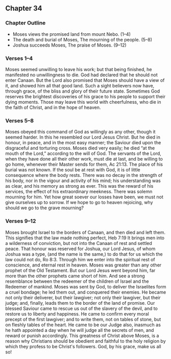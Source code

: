 ## Chapter 34

### Chapter Outline

- Moses views the promised land from mount Nebo. (1–4)
- The death and burial of Moses, The mourning of the people. (5–8)
- Joshua succeeds Moses, The praise of Moses. (9–12)

### Verses 1–4

Moses seemed unwilling to leave his work; but that being finished, he manifested no unwillingness to die. God had declared that he should not enter Canaan. But the Lord also promised that Moses should have a view of it, and showed him all that good land. Such a sight believers now have, through grace, of the bliss and glory of their future state. Sometimes God reserves the brightest discoveries of his grace to his people to support their dying moments. Those may leave this world with cheerfulness, who die in the faith of Christ, and in the hope of heaven.

### Verses 5–8

Moses obeyed this command of God as willingly as any other, though it seemed harder. In this he resembled our Lord Jesus Christ. But he died in honour, in peace, and in the most easy manner; the Saviour died upon the disgraceful and torturing cross. Moses died very easily; he died “at the mouth of the Lord,” according to the will of God. The servants of the Lord, when they have done all their other work, must die at last, and be willing to go home, whenever their Master sends for them, Ac 21:13. The place of his burial was not known. If the soul be at rest with God, it is of little consequence where the body rests. There was no decay in the strength of his body, nor in the vigour and activity of his mind; his understanding was as clear, and his memory as strong as ever. This was the reward of his services, the effect of his extraordinary meekness. There was solemn mourning for him. Yet how great soever our losses have been, we must not give ourselves up to sorrow. If we hope to go to heaven rejoicing, why should we go to the grave mourning?

### Verses 9–12

Moses brought Israel to the borders of Canaan, and then died and left them. This signifies that the law made nothing perfect, Heb 7:19 It brings men into a wilderness of conviction, but not into the Canaan of rest and settled peace. That honour was reserved for Joshua, our Lord Jesus, of whom Joshua was a type, (and the name is the same,) to do that for us which the law could not do, Ro 8:3. Through him we enter into the spiritual rest of conscience, and eternal rest in heaven. Moses was greater than any other prophet of the Old Testament. But our Lord Jesus went beyond him, far more than the other prophets came short of him. And see a strong resemblance between the redeemer of the children of Israel and the Redeemer of mankind. Moses was sent by God, to deliver the Israelites form a cruel bondage; he led them out, and conquered their enemies. He became not only their deliverer, but their lawgiver; not only their lawgiver, but their judge; and, finally, leads them to the border of the land of promise. Our blessed Saviour came to rescue us out of the slavery of the devil, and to restore us to liberty and happiness. He came to confirm every moral precept of the first lawgiver; and to write them, not on tables of stone, but on fleshly tables of the heart. He came to be our Judge also, inasmuch as he hath appointed a day when he will judge all the secrets of men, and reward or punish accordingly. This greatness of Christ above Moses, is a reason why Christians should be obedient and faithful to the holy religion by which they profess to be Christ's followers. God, by his grace, make us all so!

